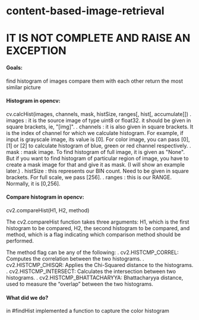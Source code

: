 # content-based-image-retrieval
<h1>IT IS NOT COMPLETE AND RAISE AN EXCEPTION</h1>

<h4>Goals:</h4>
  find histogram of images
  compare them with each other
  return the most similar picture

<h4>Histogram in opencv:</h4>
  cv.calcHist(images, channels, mask, histSize, ranges[, hist[, accumulate]])
  . images : it is the source image of type uint8 or float32. it should be given in square brackets, ie, "[img]".
  . channels : it is also given in square brackets. It is the index of channel for which we calculate histogram. For example, if input is grayscale image, its value is [0]. For color image, you can pass [0], [1] or [2] to calculate histogram of blue, green or red channel respectively.
  . mask : mask image. To find histogram of full image, it is given as "None". But if you want to find histogram of particular region of image, you have to create a mask image for that and give it as mask. (I will show an example later.)
  . histSize : this represents our BIN count. Need to be given in square brackets. For full scale, we pass [256].
  . ranges : this is our RANGE. Normally, it is [0,256].

<h4>Compare histogram in opencv:</h4>

  cv2.compareHist(H1, H2, method)
  
  The cv2.compareHist function takes three arguments: 
  H1, which is the first histogram to be compared,
  H2, the second histogram to be compared,
  and method, which is a flag indicating which comparison method should be performed.
  
  The method flag can be any of the following:
  . cv2.HISTCMP_CORREL: Computes the correlation between the two histograms.
  . cv2.HISTCMP_CHISQR: Applies the Chi-Squared distance to the histograms.
  . cv2.HISTCMP_INTERSECT: Calculates the intersection between two histograms.
  . cv2.HISTCMP_BHATTACHARYYA: Bhattacharyya distance, used to measure the “overlap” between the two histograms.

<h4>What did we do?</h4>
  in #findHist implemented a function to capture the color histogram




  
